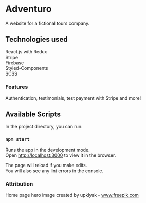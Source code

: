 # Adventuro

A website for a fictional tours company.

## Technologies used

React.js with Redux <br />
Stripe <br /> 
Firebase <br /> 
Styled-Components <br /> 
SCSS <br />

### Features

Authentication, testimonials, test payment with Stripe and more!

## Available Scripts

In the project directory, you can run:

### `npm start`

Runs the app in the development mode.<br />
Open [http://localhost:3000](http://localhost:3000) to view it in the browser.

The page will reload if you make edits.<br />
You will also see any lint errors in the console.

### Attribution 

Home page hero image created by upklyak - www.freepik.com

